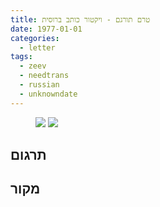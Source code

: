 ```yaml
---
title: טרם תורגם - ויקטור כותב ברוסית
date: 1977-01-01
categories:
  - letter
tags:
  - zeev
  - needtrans
  - russian
  - unknowndate
---
```


<figure class="half">
    <a  href="/pupko-papers/assets/images/1977-01-01-victor-1.jpg">
    <img src="/pupko-papers/assets/images/1977-01-01-victor-1.jpg"></a>
    <a  href="/pupko-papers/assets/images/1977-01-01-victor-2.jpg">
    <img src="/pupko-papers/assets/images/1977-01-01-victor-2.jpg"></a>
</figure>

## תרגום

## מקור
